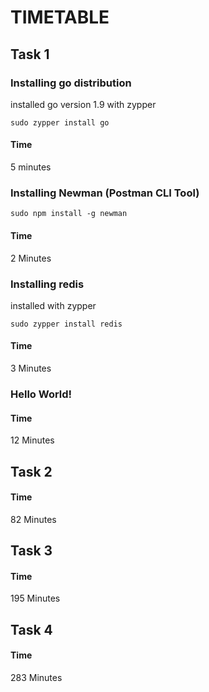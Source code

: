 # TIMETABLE

## Task 1

###  Installing go distribution 

installed go version 1.9 with zypper

```
sudo zypper install go
```

#### Time

5 minutes

### Installing Newman (Postman CLI Tool)

```
sudo npm install -g newman
```

#### Time

2 Minutes

### Installing redis

installed with zypper

```
sudo zypper install redis
```

#### Time

3 Minutes

### Hello World!

#### Time

12 Minutes

## Task 2

#### Time

82 Minutes

## Task 3

#### Time

195 Minutes

## Task 4

#### Time

283 Minutes
